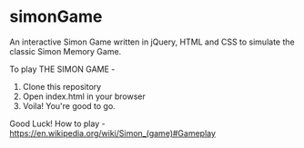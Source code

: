 # simonGame
An interactive Simon Game written in jQuery, HTML and CSS to simulate the classic Simon Memory Game.

To play THE SIMON GAME -
1. Clone this repository 
2. Open index.html in your browser
3. Voila! You're good to go.

Good Luck!
How to play - https://en.wikipedia.org/wiki/Simon_(game)#Gameplay
